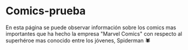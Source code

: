 # Comics-prueba
En esta página se puede observar información sobre los comics mas importantes que ha hecho la empresa "Marvel Comics" con respecto al superhéroe mas conocido entre los jóvenes, Spiderman 🕷️
